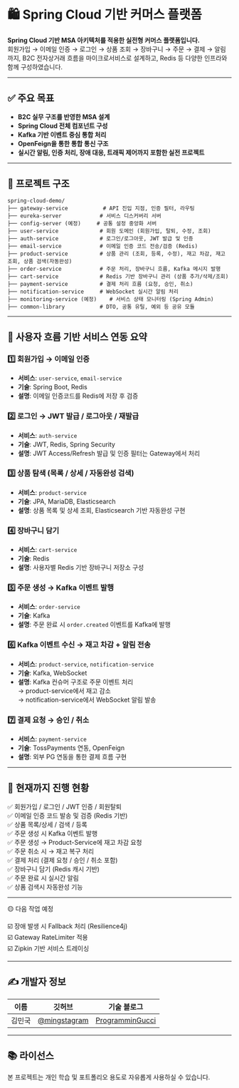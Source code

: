 # 🛍️ Spring Cloud 기반 커머스 플랫폼

**Spring Cloud 기반 MSA 아키텍처를 적용한 실전형 커머스 플랫폼입니다.**  
회원가입 → 이메일 인증 → 로그인 → 상품 조회 → 장바구니 → 주문 → 결제 → 알림까지, B2C 전자상거래 흐름을 마이크로서비스로 설계하고, Redis 등 다양한 인프라와 함께 구성하였습니다.

---

## ✅ 주요 목표

- **B2C 실무 구조를 반영한 MSA 설계**
- **Spring Cloud 전체 컴포넌트 구성**
- **Kafka 기반 이벤트 중심 통합 처리**
- **OpenFeign을 통한 통합 통신 구조**
- **실시간 알림, 인증 처리, 장애 대응, 트래픽 제어까지 포함한 실전 프로젝트**

---

## 🧱 프로젝트 구조

```
spring-cloud-demo/
├── gateway-service           # API 진입 지점, 인증 필터, 라우팅
├── eureka-server            # 서비스 디스커버리 서버
├── config-server (예정)     # 공통 설정 중앙화 서버
├── user-service             # 회원 도메인 (회원가입, 탈퇴, 수정, 조회)
├── auth-service             # 로그인/로그아웃, JWT 발급 및 인증
├── email-service            # 이메일 인증 코드 전송/검증 (Redis)
├── product-service          # 상품 관리 (조회, 등록, 수정), 재고 차감, 재고 조회, 상품 검색(자동완성)
├── order-service            # 주문 처리, 장바구니 흐름, Kafka 메시지 발행
├── cart-service             # Redis 기반 장바구니 관리 (상품 추가/삭제/조회)
├── payment-service          # 결제 처리 흐름 (요청, 승인, 취소)
├── notification-service     # WebSocket 실시간 알림 처리
├── monitoring-service (예정)    # 서비스 상태 모니터링 (Spring Admin)
├── common-library           # DTO, 공통 유틸, 예외 등 공유 모듈
```

---

## 🔄 사용자 흐름 기반 서비스 연동 요약

### 1️⃣ 회원가입 → 이메일 인증

- **서비스**: `user-service`, `email-service`
- **기술**: Spring Boot, Redis
- **설명**: 이메일 인증코드를 Redis에 저장 후 검증

### 2️⃣ 로그인 → JWT 발급 / 로그아웃 / 재발급

- **서비스**: `auth-service`
- **기술**: JWT, Redis, Spring Security
- **설명**: JWT Access/Refresh 발급 및 인증 필터는 Gateway에서 처리

### 3️⃣ 상품 탐색 (목록 / 상세 / 자동완성 검색)

- **서비스**: `product-service`
- **기술**: JPA, MariaDB, Elasticsearch
- **설명**: 상품 목록 및 상세 조회, Elasticsearch 기반 자동완성 구현

### 4️⃣ 장바구니 담기

- **서비스**: `cart-service`
- **기술**: Redis
- **설명**: 사용자별 Redis 기반 장바구니 저장소 구성

### 5️⃣ 주문 생성 → Kafka 이벤트 발행

- **서비스**: `order-service`
- **기술**: Kafka
- **설명**: 주문 완료 시 `order.created` 이벤트를 Kafka에 발행

### 6️⃣ Kafka 이벤트 수신 → 재고 차감 + 알림 전송

- **서비스**: `product-service`, `notification-service`
- **기술**: Kafka, WebSocket
- **설명**: Kafka 컨슈머 구조로 주문 이벤트 처리  
  → product-service에서 재고 감소  
  → notification-service에서 WebSocket 알림 발송

### 7️⃣ 결제 요청 → 승인 / 취소

- **서비스**: `payment-service`
- **기술**: TossPayments 연동, OpenFeign
- **설명**: 외부 PG 연동을 통한 결제 흐름 구현

---

## 🧪 현재까지 진행 현황

✅ 회원가입 / 로그인 / JWT 인증 / 회원탈퇴  
✅ 이메일 인증 코드 발송 및 검증 (Redis 기반)  
✅ 상품 목록/상세 / 검색 / 등록  
✅ 주문 생성 시 Kafka 이벤트 발행  
✅ 주문 생성 → Product-Service에 재고 차감 요청  
✅ 주문 취소 시 → 재고 복구 처리  
✅ 결제 처리 (결제 요청 / 승인 / 취소 포함)  
✅ 장바구니 담기 (Redis 캐시 기반)  
✅ 주문 완료 시 실시간 알림  
✅ 상품 검색시 자동완성 기능

---

🟡 다음 작업 예정

☑️ 장애 발생 시 Fallback 처리 (Resilience4j)  
☑️ Gateway RateLimiter 적용  
☑️ Zipkin 기반 서비스 트레이싱

---

## ✍️ 개발자 정보

| 이름   | 깃허브                                         | 기술 블로그                                      |
| ------ | ---------------------------------------------- | ------------------------------------------------ |
| 김민국 | [@mingstagram](https://github.com/mingstagram) | [ProgramminGucci](https://mingucci.tistory.com/) |

---

## 📚 라이선스

본 프로젝트는 개인 학습 및 포트폴리오 용도로 자유롭게 사용하실 수 있습니다.
